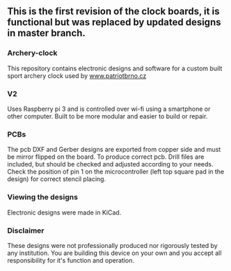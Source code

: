 ## This is the first revision of the clock boards, it is functional but was replaced by updated designs in master branch.  

### Archery-clock
This repository contains electronic designs and software for a custom built sport archery clock used by www.patriotbrno.cz

### V2
Uses Raspberry pi 3 and is controlled over wi-fi using a smartphone or other computer. Built to be more modular and easier to build or repair.

### PCBs
The pcb DXF and Gerber designs are exported from copper side and must be mirror flipped on the board. To produce correct pcb. Drill files are included, but should be checked and adjusted according to your needs.  
Check the position of pin 1 on the microcontroller (left top square pad in the design) for correct stencil placing.

### Viewing the designs
Electronic designs were made in KiCad.

### Disclaimer
These designs were not professionally produced nor rigorously tested by any institution. You are building this device on your own and you accept all responsibility for it's function and operation.
